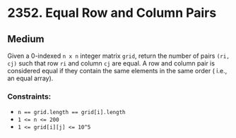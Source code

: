 # 2352. Equal Row and Column Pairs

## Medium

Given a 0-indexed `n x n` integer matrix `grid`, return the number of pairs `(ri, cj)` such that row `ri` and
column `cj` are equal. A row and column pair is considered equal if they contain the same elements in the same order
( i.e., an equal array).

### Constraints:

- `n == grid.length == grid[i].length`
- `1 <= n <= 200`
- `1 <= grid[i][j] <= 10^5`
